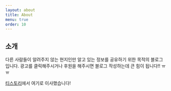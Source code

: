 ```yaml
---
layout: about
title: About
menu: true
order: 10
---
```


## 소개

다른 사람들이 알려주지 않는 현지인만 알고 있는 정보를 공유하기 위한 목적의 블로그입니다.
광고를 클릭해주시거나 후원을 해주시면 블로그 작성하는데 큰 힘이 됩니다!! ㅠㅠ

<a href="https://mmol.tistory.com/" target="_blank">티스토리</a>에서 여기로 이사했습니다!